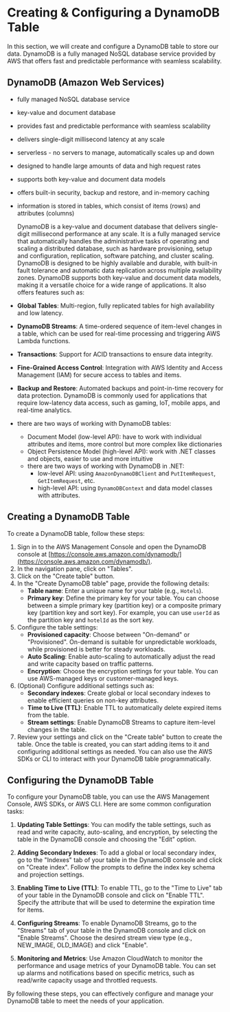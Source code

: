 # Creating & Configuring a DynamoDB Table

In this section, we will create and configure a DynamoDB table to store our data. DynamoDB is a fully managed NoSQL database service provided by AWS that offers fast and predictable performance with seamless scalability.

## DynamoDB (Amazon Web Services)

- fully managed NoSQL database service
- key-value and document database
- provides fast and predictable performance with seamless scalability
- delivers single-digit millisecond latency at any scale
- serverless - no servers to manage, automatically scales up and down
- designed to handle large amounts of data and high request rates
- supports both key-value and document data models
- offers built-in security, backup and restore, and in-memory caching
- information is stored in tables, which consist of items (rows) and attributes (columns)

  DynamoDB is a key-value and document database that delivers single-digit millisecond performance at any scale. It is a fully managed service that automatically handles the administrative tasks of operating and scaling a distributed database, such as hardware provisioning, setup and configuration, replication, software patching, and cluster scaling.
  DynamoDB is designed to be highly available and durable, with built-in fault tolerance and automatic data replication across multiple availability zones.
  DynamoDB supports both key-value and document data models, making it a versatile choice for a wide range of applications. It also offers features such as:

- **Global Tables**: Multi-region, fully replicated tables for high availability and low latency.
- **DynamoDB Streams**: A time-ordered sequence of item-level changes in a table, which can be used for real-time processing and triggering AWS Lambda functions.
- **Transactions**: Support for ACID transactions to ensure data integrity.
- **Fine-Grained Access Control**: Integration with AWS Identity and Access Management (IAM) for secure access to tables and items.
- **Backup and Restore**: Automated backups and point-in-time recovery for data protection.
  DynamoDB is commonly used for applications that require low-latency data access, such as gaming, IoT, mobile apps, and real-time analytics.

- there are two ways of working with DynamoDB tables:
  - Document Model (low-level API): have to work with individual attributes and items, more control but more complex like dictionaries
  - Object Persistence Model (high-level API): work with .NET classes and objects, easier to use and more intuitive
  - there are two ways of working with DynamoDB in .NET:
    - low-level API: using `AmazonDynamoDBClient` and `PutItemRequest`, `GetItemRequest`, etc.
    - high-level API: using `DynamoDBContext` and data model classes with attributes.

## Creating a DynamoDB Table

To create a DynamoDB table, follow these steps:

1. Sign in to the AWS Management Console and open the DynamoDB console at [https://console.aws.amazon.com/dynamodb/](https://console.aws.amazon.com/dynamodb/).
2. In the navigation pane, click on "Tables".
3. Click on the "Create table" button.
4. In the "Create DynamoDB table" page, provide the following details:
   - **Table name**: Enter a unique name for your table (e.g., `Hotels`).
   - **Primary key**: Define the primary key for your table. You can choose between a simple primary key (partition key) or a composite primary key (partition key and sort key). For example, you can use `userId` as the partition key and `hotelId` as the sort key.
5. Configure the table settings:
   - **Provisioned capacity**: Choose between "On-demand" or "Provisioned". On-demand is suitable for unpredictable workloads, while provisioned is better for steady workloads.
   - **Auto Scaling**: Enable auto-scaling to automatically adjust the read and write capacity based on traffic patterns.
   - **Encryption**: Choose the encryption settings for your table. You can use AWS-managed keys or customer-managed keys.
6. (Optional) Configure additional settings such as:
   - **Secondary indexes**: Create global or local secondary indexes to enable efficient queries on non-key attributes.
   - **Time to Live (TTL)**: Enable TTL to automatically delete expired items from the table.
   - **Stream settings**: Enable DynamoDB Streams to capture item-level changes in the table.
7. Review your settings and click on the "Create table" button to create the table.
   Once the table is created, you can start adding items to it and configuring additional settings as needed. You can also use the AWS SDKs or CLI to interact with your DynamoDB table programmatically.

## Configuring the DynamoDB Table

To configure your DynamoDB table, you can use the AWS Management Console, AWS SDKs, or AWS CLI. Here are some common configuration tasks:

1. **Updating Table Settings**: You can modify the table settings, such as read and write capacity, auto-scaling, and encryption, by selecting the table in the DynamoDB console and choosing the "Edit" option.

2. **Adding Secondary Indexes**: To add a global or local secondary index, go to the "Indexes" tab of your table in the DynamoDB console and click on "Create index". Follow the prompts to define the index key schema and projection settings.

3. **Enabling Time to Live (TTL)**: To enable TTL, go to the "Time to Live" tab of your table in the DynamoDB console and click on "Enable TTL". Specify the attribute that will be used to determine the expiration time for items.

4. **Configuring Streams**: To enable DynamoDB Streams, go to the "Streams" tab of your table in the DynamoDB console and click on "Enable Streams". Choose the desired stream view type (e.g., NEW_IMAGE, OLD_IMAGE) and click "Enable".

5. **Monitoring and Metrics**: Use Amazon CloudWatch to monitor the performance and usage metrics of your DynamoDB table. You can set up alarms and notifications based on specific metrics, such as read/write capacity usage and throttled requests.

By following these steps, you can effectively configure and manage your DynamoDB table to meet the needs of your application.
